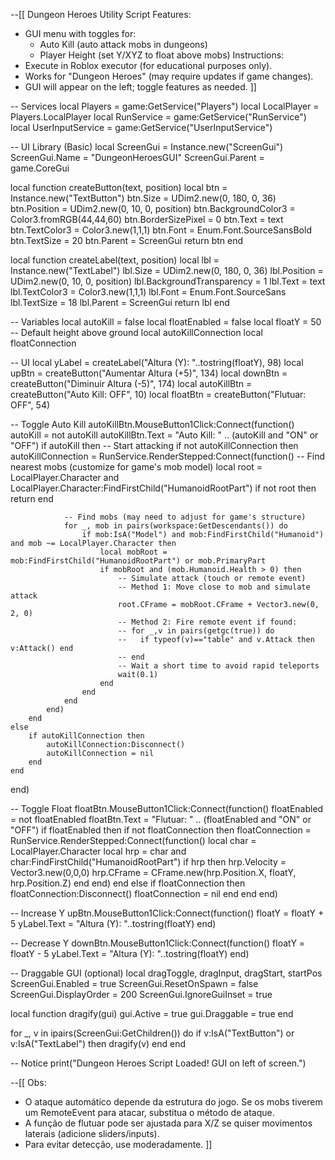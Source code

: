 --[[
Dungeon Heroes Utility Script
Features:
- GUI menu with toggles for:
  - Auto Kill (auto attack mobs in dungeons)
  - Player Height (set Y/XYZ to float above mobs)
Instructions:
- Execute in Roblox executor (for educational purposes only).
- Works for "Dungeon Heroes" (may require updates if game changes).
- GUI will appear on the left; toggle features as needed.
]]

-- Services
local Players = game:GetService("Players")
local LocalPlayer = Players.LocalPlayer
local RunService = game:GetService("RunService")
local UserInputService = game:GetService("UserInputService")

-- UI Library (Basic)
local ScreenGui = Instance.new("ScreenGui")
ScreenGui.Name = "DungeonHeroesGUI"
ScreenGui.Parent = game.CoreGui

local function createButton(text, position)
    local btn = Instance.new("TextButton")
    btn.Size = UDim2.new(0, 180, 0, 36)
    btn.Position = UDim2.new(0, 10, 0, position)
    btn.BackgroundColor3 = Color3.fromRGB(44,44,60)
    btn.BorderSizePixel = 0
    btn.Text = text
    btn.TextColor3 = Color3.new(1,1,1)
    btn.Font = Enum.Font.SourceSansBold
    btn.TextSize = 20
    btn.Parent = ScreenGui
    return btn
end

local function createLabel(text, position)
    local lbl = Instance.new("TextLabel")
    lbl.Size = UDim2.new(0, 180, 0, 36)
    lbl.Position = UDim2.new(0, 10, 0, position)
    lbl.BackgroundTransparency = 1
    lbl.Text = text
    lbl.TextColor3 = Color3.new(1,1,1)
    lbl.Font = Enum.Font.SourceSans
    lbl.TextSize = 18
    lbl.Parent = ScreenGui
    return lbl
end

-- Variables
local autoKill = false
local floatEnabled = false
local floatY = 50 -- Default height above ground
local autoKillConnection
local floatConnection

-- UI
local yLabel = createLabel("Altura (Y): "..tostring(floatY), 98)
local upBtn = createButton("Aumentar Altura (+5)", 134)
local downBtn = createButton("Diminuir Altura (-5)", 174)
local autoKillBtn = createButton("Auto Kill: OFF", 10)
local floatBtn = createButton("Flutuar: OFF", 54)

-- Toggle Auto Kill
autoKillBtn.MouseButton1Click:Connect(function()
    autoKill = not autoKill
    autoKillBtn.Text = "Auto Kill: " .. (autoKill and "ON" or "OFF")
    if autoKill then
        -- Start attacking
        if not autoKillConnection then
            autoKillConnection = RunService.RenderStepped:Connect(function()
                -- Find nearest mobs (customize for game's mob model)
                local root = LocalPlayer.Character and LocalPlayer.Character:FindFirstChild("HumanoidRootPart")
                if not root then return end

                -- Find mobs (may need to adjust for game's structure)
                for _, mob in pairs(workspace:GetDescendants()) do
                    if mob:IsA("Model") and mob:FindFirstChild("Humanoid") and mob ~= LocalPlayer.Character then
                        local mobRoot = mob:FindFirstChild("HumanoidRootPart") or mob.PrimaryPart
                        if mobRoot and (mob.Humanoid.Health > 0) then
                            -- Simulate attack (touch or remote event)
                            -- Method 1: Move close to mob and simulate attack
                            root.CFrame = mobRoot.CFrame + Vector3.new(0, 2, 0)
                            -- Method 2: Fire remote event if found:
                            -- for _,v in pairs(getgc(true)) do
                            --   if typeof(v)=="table" and v.Attack then v:Attack() end
                            -- end
                            -- Wait a short time to avoid rapid teleports
                            wait(0.1)
                        end
                    end
                end
            end)
        end
    else
        if autoKillConnection then
            autoKillConnection:Disconnect()
            autoKillConnection = nil
        end
    end
end)

-- Toggle Float
floatBtn.MouseButton1Click:Connect(function()
    floatEnabled = not floatEnabled
    floatBtn.Text = "Flutuar: " .. (floatEnabled and "ON" or "OFF")
    if floatEnabled then
        if not floatConnection then
            floatConnection = RunService.RenderStepped:Connect(function()
                local char = LocalPlayer.Character
                local hrp = char and char:FindFirstChild("HumanoidRootPart")
                if hrp then
                    hrp.Velocity = Vector3.new(0,0,0)
                    hrp.CFrame = CFrame.new(hrp.Position.X, floatY, hrp.Position.Z)
                end
            end)
        end
    else
        if floatConnection then
            floatConnection:Disconnect()
            floatConnection = nil
        end
    end
end)

-- Increase Y
upBtn.MouseButton1Click:Connect(function()
    floatY = floatY + 5
    yLabel.Text = "Altura (Y): "..tostring(floatY)
end)

-- Decrease Y
downBtn.MouseButton1Click:Connect(function()
    floatY = floatY - 5
    yLabel.Text = "Altura (Y): "..tostring(floatY)
end)

-- Draggable GUI (optional)
local dragToggle, dragInput, dragStart, startPos
ScreenGui.Enabled = true
ScreenGui.ResetOnSpawn = false
ScreenGui.DisplayOrder = 200
ScreenGui.IgnoreGuiInset = true

local function dragify(gui)
    gui.Active = true
    gui.Draggable = true
end

for _, v in ipairs(ScreenGui:GetChildren()) do
    if v:IsA("TextButton") or v:IsA("TextLabel") then
        dragify(v)
    end
end

-- Notice
print("Dungeon Heroes Script Loaded! GUI on left of screen.")

--[[
Obs:
- O ataque automático depende da estrutura do jogo. Se os mobs tiverem um RemoteEvent para atacar, substitua o método de ataque.
- A função de flutuar pode ser ajustada para X/Z se quiser movimentos laterais (adicione sliders/inputs).
- Para evitar detecção, use moderadamente.
]]
